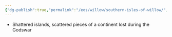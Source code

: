 ```yaml
---
{"dg-publish":true,"permalink":"/eos/willow/southern-isles-of-willow/","updated":"2024-12-22T22:40:43.368-06:00"}
---
```


- Shattered islands, scattered pieces of a continent lost during the Godswar